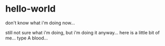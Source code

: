 # hello-world
don't know what i'm doing now...

still not sure what i'm doing, but i'm doing it anyway...
here is a little bit of me... type A blood...
